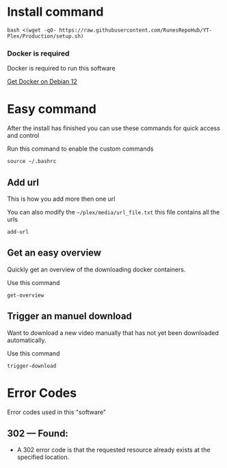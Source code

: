 # Install command

```
bash <(wget -qO- https://raw.githubusercontent.com/RunesRepoHub/YT-Plex/Production/setup.sh)
```

### Docker is required

Docker is required to run this software

[Get Docker on Debian 12](https://linuxiac.com/how-to-install-docker-on-debian-12-bookworm/
)

# Easy command

After the install has finished you can use these commands for quick access and control

Run this command to enable the custom commands

```
source ~/.bashrc
```

## Add url 

This is how you add more then one url

You can also modify the `~/plex/media/url_file.txt` this file contains all the urls

``` 
add-url
```

## Get an easy overview

Quickly get an overview of the downloading docker containers.

Use this command

```
get-overview
```

## Trigger an manuel download

Want to download a new video manually that has not yet been downloaded automatically.

Use this command

```
trigger-download
```

# Error Codes

Error codes used in this "software"

## 302 — Found:

* A 302 error code is that the requested resource already exists at the specified location.